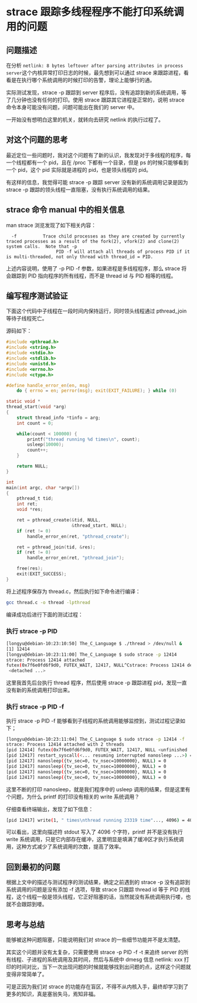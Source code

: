 # strace 跟踪多线程程序不能打印系统调用的问题
## 问题描述
在分析 ```netlink: 8 bytes leftover after parsing attributes in process server```这个内核异常打印日志的时候，最先想到可以通过 strace 来跟踪进程，看看是在执行哪个系统调用的时候打印的告警，理论上能够行的通。

实际测试发现，strace -p 跟踪到 server 程序后，没有追踪到新的系统调用，等了几分钟也没有任何的打印。使用 strace 跟踪其它进程是正常的，说明 strace 命令本身可能没有问题，问题可能出在我们的 server 中。

一开始没有想明白这里的机关，就转向去研究 netlink 的执行过程了。

## 对这个问题的思考
最近定位一些问题时，我对这个问题有了新的认识，我发现对于多线程的程序，每一个线程都有一个 pid，且在 /proc 下都有一个目录，但是 ps 的时候只能够看到一个 pid，这个 pid 实际就是进程的 pid，也是领头线程的 pid。

有这样的信息，我觉得可能 strace -p 跟踪 server 没有新的系统调用记录是因为 strace -p 跟踪的领头线程一直阻塞，没有执行系统调用的结果。

## strace 命令 manual 中的相关信息
man strace 浏览发现了如下相关内容：

```
  -f          Trace child processes as they are created by currently traced processes as a result of the fork(2), vfork(2) and clone(2) system calls.  Note that -p
                   PID -f will attach all threads of process PID if it is multi-threaded, not only thread with thread_id = PID.
```
上述内容说明，使用了 -p PID -f 参数，如果进程是多线程程序，那么 strace 将会跟踪到 PID 指向程序的所有线程，而不是 thread id 与 PID 相等的线程。
 
## 编写程序测试验证
下面这个代码中子线程在一段时间内保持运行，同时领头线程通过 pthread_join 等待子线程死亡。

源码如下：

```c
#include <pthread.h>
#include <string.h>
#include <stdio.h>
#include <stdlib.h>
#include <unistd.h>
#include <errno.h>
#include <ctype.h>

#define handle_error_en(en, msg)                                        \
    do { errno = en; perror(msg); exit(EXIT_FAILURE); } while (0)

static void *
thread_start(void *arg)
{
    struct thread_info *tinfo = arg;
    int count = 0;

    while(count < 100000) {
        printf("thread running %d times\n", count);
        usleep(10000);
        count++;
    }

    return NULL;
}

int
main(int argc, char *argv[])
{
    pthread_t tid;
    int ret;
    void *res;

    ret = pthread_create(&tid, NULL,
                         &thread_start, NULL);
    if (ret != 0)
        handle_error_en(ret, "pthread_create");

    ret = pthread_join(tid, &res);
    if (ret != 0)
        handle_error_en(ret, "pthread_join");

    free(res);  
    exit(EXIT_SUCCESS);
}
```
将上述程序保存为 thread.c，然后执行如下命令进行编译：

```bash
gcc thread.c -o thread -lpthread
```

编译成功后进行下面的测试过程：

### 执行 strace -p PID
```bash
[longyu@debian-10:23:10:50] The_C_Language $ ./thread > /dev/null &
[1] 12414
[longyu@debian-10:23:11:00] The_C_Language $ sudo strace -p 12414
strace: Process 12414 attached
futex(0x7f6e0fd6f9d0, FUTEX_WAIT, 12417, NULL^Cstrace: Process 12414 detached
 <detached ...>
```
这里我首先后台执行 thread 程序，然后使用 strace -p 跟踪进程 pid，发现一直没有新的系统调用打印出来。

### 执行 strace -p PID -f
执行 strace -p PID -f 能够看到子线程的系统调用能够监控到，测试过程记录如下；

```bash
[longyu@debian-10:23:11:04] The_C_Language $ sudo strace -p 12414 -f 
strace: Process 12414 attached with 2 threads
[pid 12414] futex(0x7f6e0fd6f9d0, FUTEX_WAIT, 12417, NULL <unfinished ...>
[pid 12417] restart_syscall(<... resuming interrupted nanosleep ...>) = 0
[pid 12417] nanosleep({tv_sec=0, tv_nsec=10000000}, NULL) = 0
[pid 12417] nanosleep({tv_sec=0, tv_nsec=10000000}, NULL) = 0
[pid 12417] nanosleep({tv_sec=0, tv_nsec=10000000}, NULL) = 0
[pid 12417] nanosleep({tv_sec=0, tv_nsec=10000000}, NULL) = 0
```
这里不断的打印 nanosleep，就是我们程序中的 usleep 调用的结果，但是这里有个问题，为什么 printf 的打印没有相关的 write 系统调用？

仔细查看终端输出，发现了如下信息：

```bash
[pid 12417] write(1, " times\nthread running 23319 time"..., 4096) = 4096
```
可以看出，这里向描述符 stdout 写入了 4096 个字符，printf 并不是没有执行 write 系统调用，只是它内部存在缓冲，这里明显是填满了缓冲区才执行系统调用，这种方式减少了系统调用的次数，提高了效率。

## 回到最初的问题
根据上文中的描述与测试程序的测试结果，确定之前遇到的 strace -p 没有追踪到系统调用的问题是没有添加 -f 选项，导致 strace 只跟踪 thread id 等于 PID 的线程，这个线程一般是领头线程，它正好阻塞的话，当然就没有系统调用执行喽，也就不会跟踪到喽。

## 思考与总结
能够被这种问题阻塞，只能说明我们对 strace 的一些细节功能并不是太清楚。

其实这个问题并没有太复杂，只需要使用 strace -p PID -f -t 来追终 server 的所有线程、子进程的系统调用及其时间，然后与系统中 dmesg 信息 netlink: xxx 打印的时间对比，当下一次出现问题的时候就能够找到出问题的点，这样这个问题就变得非常简单了。

可是正因为我们对 strace 的功能存在盲区，不得不从内核入手，最终却学习到了更多的知识，真是塞翁失马，焉知非福。



